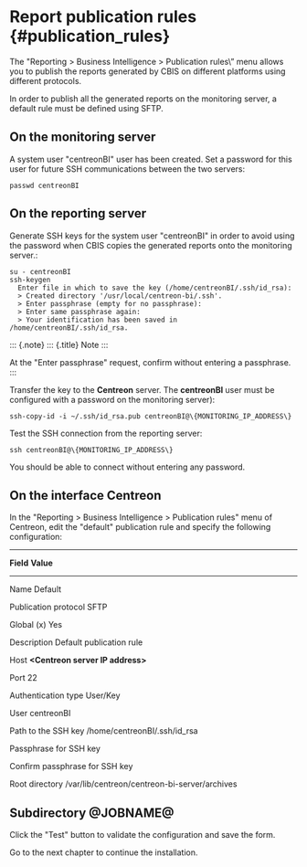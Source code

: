 Report publication rules \{#publication_rules\}
=========================

The \"Reporting \> Business Intelligence \> Publication rules\” menu
allows you to publish the reports generated by CBIS on different
platforms using different protocols.

In order to publish all the generated reports on the monitoring server,
a default rule must be defined using SFTP.

On the monitoring server
------------------------

A system user \"centreonBI\" user has been created. Set a password for
this user for future SSH communications between the two servers:

    passwd centreonBI

On the reporting server
-----------------------

Generate SSH keys for the system user \"centreonBI\" in order to avoid
using the password when CBIS copies the generated reports onto the
monitoring server.:

    su - centreonBI
    ssh-keygen
      Enter file in which to save the key (/home/centreonBI/.ssh/id_rsa):
      > Created directory '/usr/local/centreon-bi/.ssh'.
      > Enter passphrase (empty for no passphrase):
      > Enter same passphrase again:
      > Your identification has been saved in /home/centreonBI/.ssh/id_rsa.

::: {.note}
::: {.title}
Note
:::

At the \"Enter passphrase\" request, confirm without entering a
passphrase.
:::

Transfer the key to the **Centreon** server. The **centreonBI** user
must be configured with a password on the monitoring server):

    ssh-copy-id -i ~/.ssh/id_rsa.pub centreonBI@\{MONITORING_IP_ADDRESS\}

Test the SSH connection from the reporting server:

    ssh centreonBI@\{MONITORING_IP_ADDRESS\}

You should be able to connect without entering any password.

On the interface Centreon
-------------------------

In the \"Reporting \> Business Intelligence \> Publication rules\" menu of
Centreon, edit the \"default\" publication rule and specify the
following configuration:

  --------------------------------------------------------------------------------
  **Field**                        **Value**
  -------------------------------- -----------------------------------------------
  Name                             Default

  Publication protocol             SFTP

  Global                           \(x\) Yes

  Description                      Default publication rule

  Host                             **\<Centreon server IP address\>**

  Port                             22

  Authentication type              User/Key

  User                             centreonBI

  Path to the SSH key              /home/centreonBI/.ssh/id\_rsa

  Passphrase for SSH key           

  Confirm passphrase for SSH key   

  Root directory                   /var/lib/centreon/centreon-bi-server/archives

  Subdirectory                     \@JOBNAME@
  --------------------------------------------------------------------------------

Click the \"Test\" button to validate the configuration and save the
form.

Go to the next chapter to continue the installation.
